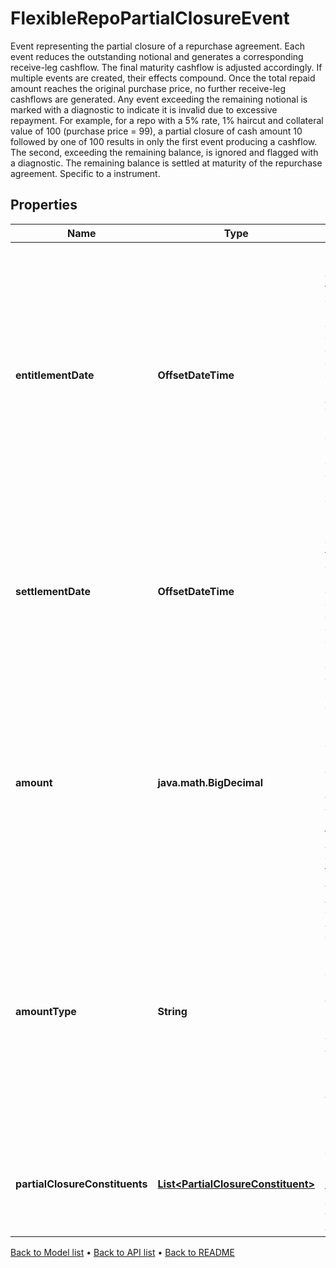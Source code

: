 

# FlexibleRepoPartialClosureEvent

Event representing the partial closure of a repurchase  agreement. Each event reduces the outstanding notional  and generates a corresponding receive-leg cashflow. The  final maturity cashflow is adjusted accordingly. If multiple events are created, their effects compound.  Once the total repaid amount reaches the original purchase  price, no further receive-leg cashflows are generated. Any  event exceeding the remaining notional is marked with a  diagnostic to indicate it is invalid due to excessive repayment. For example, for a repo with a 5% rate, 1% haircut and  collateral value of 100 (purchase price = 99), a partial  closure of cash amount 10 followed by one of 100 results in  only the first event producing a cashflow. The second,  exceeding the remaining balance, is ignored and flagged  with a diagnostic. The remaining balance is settled at  maturity of the repurchase agreement. Specific to a instrument.

## Properties

| Name | Type | Description | Notes |
|------------ | ------------- | ------------- | -------------|
|**entitlementDate** | **OffsetDateTime** | Required property. The date on which the counterparties become entitled  to exchange cash as part of a partial closure of the  repurchase agreement. The date must be before or on  the settlement date, and on or before the maturity  date of the repo. |  [optional] |
|**settlementDate** | **OffsetDateTime** | Required property. The date on which the exchange of cash is settled.  The date must be on or after the entitlement date, and on or before the maturity date of the repo. |  [optional] |
|**amount** | **java.math.BigDecimal** | The amount of cash to be exchanged as part of a partial closure of the repurchase agreement. Either the absolute cash amount or a percentage of the remaining amount, depending on the AmountType. |  |
|**amountType** | **String** | AmountType of the cash amount to be exchanged as part of a partial closure of the repurchase agreement. Either percentage or absolute cash amount.  Supported string (enumeration) values are: [Percentage, Units]. |  |
|**partialClosureConstituents** | [**List&lt;PartialClosureConstituent&gt;**](PartialClosureConstituent.md) | List of the collateral instruments involved in this partial closure, along with how they are affected. |  |



[Back to Model list](../README.md#documentation-for-models) &#8226; [Back to API list](../README.md#documentation-for-api-endpoints) &#8226; [Back to README](../README.md)


